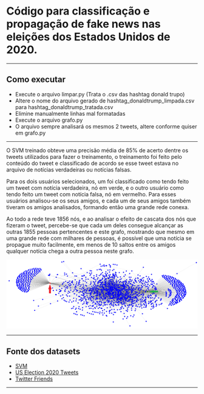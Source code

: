 # Código para classificação e propagação de fake news nas eleições dos Estados Unidos de 2020.

---

## Como executar
* Execute o arquivo limpar.py (Trata o .csv das hashtag donald trupo)
* Altere o nome do arquivo gerado de hashtag_donaldtrump_limpada.csv para hashtag_donaldtrump_tratada.csv
* Elimine manualmente linhas mal formatadas
* Execute o arquivo grafo.py
* O arquivo sempre analisará os mesmos 2 tweets, altere conforme quiser em grafo.py

---

O SVM treinado obteve uma precisão média de 85\% de acerto dentre os tweets utilizados para fazer o treinamento, o treinamento foi feito pelo conteúdo do tweet e classificado de acordo se esse tweet estava no arquivo de notícias verdadeiras ou notícias falsas.

Para os dois usuários selecionados, um foi classificado como tendo feito um tweet com notícia verdadeira, nó em verde, e o outro usuário como tendo feito um tweet com notícia falsa, nó em vermelho. Para esses usuários analisou-se os seus amigos, e cada um de seus amigos também tiveram os amigos analisados, formando então uma grande rede conexa.

Ao todo a rede teve 1856 nós, e ao analisar o efeito de cascata dos nós que fizeram o tweet, percebe-se que cada um deles consegue alcançar as outras 1855 pessoas pertencentes e este grafo, mostrando que mesmo em uma grande rede com milhares de pessoas, é possível que uma notícia se propague muito facilmente, em menos de 10 saltos entre os amigos qualquer notícia chega a outra pessoa neste grafo.

![Grafo](grafo.png)

---

## Fonte dos datasets
* [SVM](https://github.com/KaiDMML/FakeNewsNet)
* [US Election 2020 Tweets](https://www.kaggle.com/datasets/manchunhui/us-election-2020-tweets?select=hashtag_donaldtrump.csv)
* [Twitter Friends](https://www.kaggle.com/datasets/hwassner/TwitterFriends)

---
